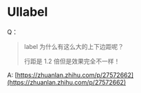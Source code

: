 # UIlabel

Q：

> label 为什么有这么大的上下边距呢？
>
> 行距是 1.2 倍但是效果完全不一样！

A: [https://zhuanlan.zhihu.com/p/27572662](https://zhuanlan.zhihu.com/p/27572662)

